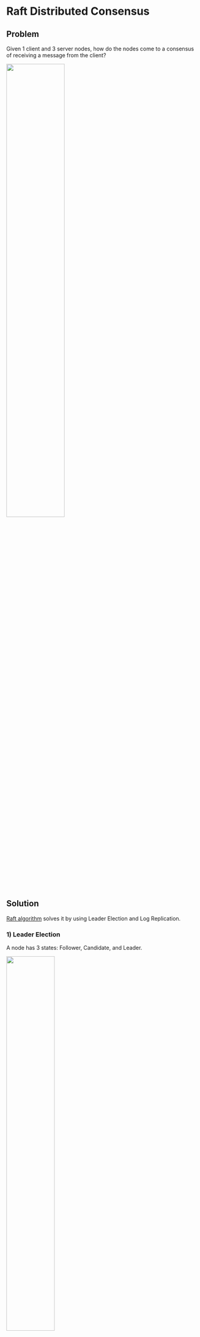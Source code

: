 # Raft Distributed Consensus

## Problem

Given 1 client and 3 server nodes, how do the nodes come to a consensus of receiving a message from the client?

<img src="https://github.com/emeraldhieu/raft-consensus/blob/master/images/problem.png" width="55%">

## Solution

[Raft algorithm](https://raft.github.io/) solves it by using Leader Election and Log Replication.

### 1) Leader Election

A node has 3 states: Follower, Candidate, and Leader. 

<img src="https://github.com/emeraldhieu/raft-consensus/blob/master/images/states.png" width="50%">

If followers don't hear from a leader, they can become a candidate.

<img src="https://github.com/emeraldhieu/raft-consensus/blob/master/images/candidate.png" width="55%">

Then the candidate requests votes from other nodes.

<img src="https://github.com/emeraldhieu/raft-consensus/blob/master/images/requestsVotes.png" width="55%">

The nodes replies with their votes.

<img src="https://github.com/emeraldhieu/raft-consensus/blob/master/images/repliesWithVote.png" width="55%">

The candidate has become the leader. From now, all changes go through the leader. 

<img src="https://github.com/emeraldhieu/raft-consensus/blob/master/images/candidateBecomesALeader.png" width="60%">

Every change from the client to the server is added as an entry in the node's log. This log entry is uncommitted so it won't update the node's value.

<img src="https://github.com/emeraldhieu/raft-consensus/blob/master/images/uncommitted.png" width="60%">

Before committing the entry, the node first replicates the log entry to the follower nodes.

<img src="https://github.com/emeraldhieu/raft-consensus/blob/master/images/replicatesLogEntry.png" width="75%">

The leader waits until a majority of nodes have written the entry and send back acknowledgment messages.

<img src="https://github.com/emeraldhieu/raft-consensus/blob/master/images/sendsBackAcknowledgement.png" width="75%">

The leader then notifies the followers that the entry has been committed.

<img src="https://github.com/emeraldhieu/raft-consensus/blob/master/images/committed.png" width="75%">

The cluster has come to a consensus about the system state.

<img src="https://github.com/emeraldhieu/raft-consensus/blob/master/images/consensus.png" width="75%">

#### 2) Timeout

There are two timeout settings that control the election.

##### 2.1) Election timeout

The election timeout is the amount of time a follower waits until becoming a candidate.

The election timeout is randomized to be between 150ms and 300ms.

After the election timeout, the follower becomes a candidate. It starts a new election term and votes for itself.

<img src="https://github.com/emeraldhieu/raft-consensus/blob/master/images/votesForItself.png" width="50%">

then it sends vote requests to other nodes

<img src="https://github.com/emeraldhieu/raft-consensus/blob/master/images/sendsVoteRequest.png" width="55%">

If the receiving node hasn't voted yet in this term then it votes for the candidate. Then it resets its election timeout.

<img src="https://github.com/emeraldhieu/raft-consensus/blob/master/images/votesForTheCandidate.png" width="50%">

##### 2.2) Heartbeat timeout

Once a candidate has a majority of votes, it becomes leader.

<img src="https://github.com/emeraldhieu/raft-consensus/blob/master/images/becomesALeader.png" width="50%">

The leader starts sending out AppendEntries messages specified by the heartbeat timeout to its followers.

<img src="https://github.com/emeraldhieu/raft-consensus/blob/master/images/sendsOutAppendEntries.png" width="55%">

Followers then respond to each AppendEntries message.

<img src="https://github.com/emeraldhieu/raft-consensus/blob/master/images/respondsToAppendEntries.png" width="55%">

This election term will continue until a follower stops receiving heartbeats and becomes a candidate.

<img src="https://github.com/emeraldhieu/raft-consensus/blob/master/images/respondsToAppendEntries.png" width="55%">

Let's stop the leader.

<img src="https://github.com/emeraldhieu/raft-consensus/blob/master/images/stoppedLeader.png" width="55%">

After the heartbeat timeout reaches, a follower becomes a candidate. [The leader election](#1-leader-election) repeats.

<img src="https://github.com/emeraldhieu/raft-consensus/blob/master/images/newLeaderElection.png" width="55%">

### 2) Log Replication

Once we have a leader elected, we need to replicate all changes to our system to all nodes. This is done by using the same AppendEntries message that was used for heartbeats.


First a client sends a change to the leader. The change is appended to the leader's log.

<img src="https://github.com/emeraldhieu/raft-consensus/blob/master/images/changeIsAppended.png" width="70%">

Then the change is sent to the followers on the next heartbeat.

<img src="https://github.com/emeraldhieu/raft-consensus/blob/master/images/sendsTheChangeOnTheNextHeartbeat.png" width="70%">

An entry is committed once a majority of followers acknowledge it.

<img src="https://github.com/emeraldhieu/raft-consensus/blob/master/images/committedOnceAcknowledged.png" width="70%">

A response is sent to the client.

<img src="https://github.com/emeraldhieu/raft-consensus/blob/master/images/sendsResponseToClient.png" width="70%">

## References

+ Visualisations: https://raft.github.io
+ Specification: https://raft.github.io/raft.pdf

